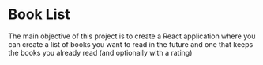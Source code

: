 # Book List

The main objective of this project is to create a React application where you can create a list of books you want to read in the future and one that keeps the books you already read (and optionally with a rating)
